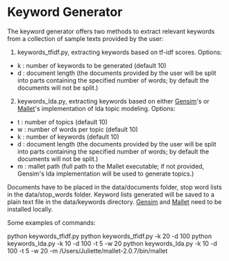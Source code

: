 Keyword Generator
=================

The keyword generator offers two methods to extract relevant keywords from a collection of sample texts provided by the user:

1) keywords_tfidf.py, extracting keywords based on tf-idf scores. Options:
 
- k : number of keywords to be generated (default 10)
- d : document length (the documents provided by the user will be split into parts containing the specified number of words; by default the documents will not be split.)
 
2) keywords_lda.py, extracting keywords based on either [Gensim](https://radimrehurek.com/gensim/)'s or [Mallet](http://mallet.cs.umass.edu)'s implementation of lda topic modeling. Options:
 
- t : number of topics (default 10)
- w : number of words per topic (default 10)
- k : number of keywords (default 10)
- d : document length (the documents provided by the user will be split into parts containing the specified number of words; by default the documents will not be split.)
- m : mallet path (full path to the Mallet executable; if not provided, Gensim's lda implementation will be used to generate topics.)

Documents have to be placed in the data/documents folder, stop word lists in the data/stop_words folder. Keyword lists generated will be saved to a plain text file in the data/keywords directory. [Gensim](https://radimrehurek.com/gensim/) and [Mallet](http://mallet.cs.umass.edu) need to be installed locally.

Some examples of commands:

python keywords_tfidf.py
python keywords_tfidf.py -k 20 -d 100
python keywords_lda.py -k 10 -d 100 -t 5 -w 20
python keywords_lda.py -k 10 -d 100 -t 5 -w 20 -m /Users/Juliette/mallet-2.0.7/bin/mallet


